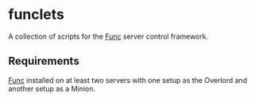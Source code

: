 # funclets

A collection of scripts for the [Func](https://fedorahosted.org/func/) server control framework.

## Requirements

[Func](https://fedorahosted.org/func/) installed on at least two servers with one setup as the Overlord and another setup as a Minion. 
